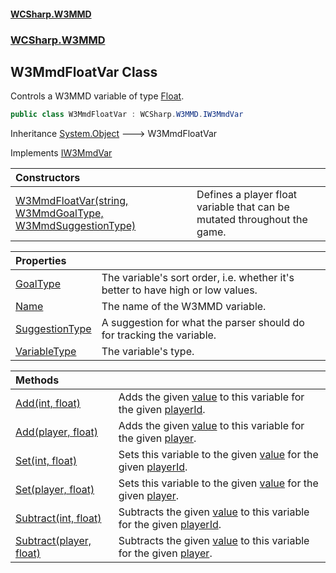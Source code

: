 #### [WCSharp\.W3MMD](README.md 'README')
### [WCSharp\.W3MMD](WCSharp.W3MMD.md 'WCSharp\.W3MMD')

## W3MmdFloatVar Class

Controls a W3MMD variable of type [Float](WCSharp.W3MMD.W3MmdVariableType.md#WCSharp.W3MMD.W3MmdVariableType.Float 'WCSharp\.W3MMD\.W3MmdVariableType\.Float')\.

```csharp
public class W3MmdFloatVar : WCSharp.W3MMD.IW3MmdVar
```

Inheritance [System\.Object](https://learn.microsoft.com/en-us/dotnet/api/system.object 'System\.Object') &#129106; W3MmdFloatVar

Implements [IW3MmdVar](WCSharp.W3MMD.IW3MmdVar.md 'WCSharp\.W3MMD\.IW3MmdVar')

| Constructors | |
| :--- | :--- |
| [W3MmdFloatVar\(string, W3MmdGoalType, W3MmdSuggestionType\)](WCSharp.W3MMD.W3MmdFloatVar.W3MmdFloatVar(string,WCSharp.W3MMD.W3MmdGoalType,WCSharp.W3MMD.W3MmdSuggestionType).md 'WCSharp\.W3MMD\.W3MmdFloatVar\.W3MmdFloatVar\(string, WCSharp\.W3MMD\.W3MmdGoalType, WCSharp\.W3MMD\.W3MmdSuggestionType\)') | Defines a player float variable that can be mutated throughout the game\. |

| Properties | |
| :--- | :--- |
| [GoalType](WCSharp.W3MMD.W3MmdFloatVar.GoalType.md 'WCSharp\.W3MMD\.W3MmdFloatVar\.GoalType') | The variable's sort order, i\.e\. whether it's better to have high or low values\. |
| [Name](WCSharp.W3MMD.W3MmdFloatVar.Name.md 'WCSharp\.W3MMD\.W3MmdFloatVar\.Name') | The name of the W3MMD variable\. |
| [SuggestionType](WCSharp.W3MMD.W3MmdFloatVar.SuggestionType.md 'WCSharp\.W3MMD\.W3MmdFloatVar\.SuggestionType') | A suggestion for what the parser should do for tracking the variable\. |
| [VariableType](WCSharp.W3MMD.W3MmdFloatVar.VariableType.md 'WCSharp\.W3MMD\.W3MmdFloatVar\.VariableType') | The variable's type\. |

| Methods | |
| :--- | :--- |
| [Add\(int, float\)](WCSharp.W3MMD.W3MmdFloatVar.Add.md#WCSharp.W3MMD.W3MmdFloatVar.Add(int,float) 'WCSharp\.W3MMD\.W3MmdFloatVar\.Add\(int, float\)') | Adds the given [value](WCSharp.W3MMD.W3MmdFloatVar.md#WCSharp.W3MMD.W3MmdFloatVar.Add(int,float).value 'WCSharp\.W3MMD\.W3MmdFloatVar\.Add\(int, float\)\.value') to this variable for the given [playerId](WCSharp.W3MMD.W3MmdFloatVar.md#WCSharp.W3MMD.W3MmdFloatVar.Add(int,float).playerId 'WCSharp\.W3MMD\.W3MmdFloatVar\.Add\(int, float\)\.playerId')\. |
| [Add\(player, float\)](WCSharp.W3MMD.W3MmdFloatVar.Add.md#WCSharp.W3MMD.W3MmdFloatVar.Add(WCSharp.Api.player,float) 'WCSharp\.W3MMD\.W3MmdFloatVar\.Add\(WCSharp\.Api\.player, float\)') | Adds the given [value](WCSharp.W3MMD.W3MmdFloatVar.md#WCSharp.W3MMD.W3MmdFloatVar.Add(WCSharp.Api.player,float).value 'WCSharp\.W3MMD\.W3MmdFloatVar\.Add\(WCSharp\.Api\.player, float\)\.value') to this variable for the given [player](WCSharp.W3MMD.W3MmdFloatVar.md#WCSharp.W3MMD.W3MmdFloatVar.Add(WCSharp.Api.player,float).player 'WCSharp\.W3MMD\.W3MmdFloatVar\.Add\(WCSharp\.Api\.player, float\)\.player')\. |
| [Set\(int, float\)](WCSharp.W3MMD.W3MmdFloatVar.Set.md#WCSharp.W3MMD.W3MmdFloatVar.Set(int,float) 'WCSharp\.W3MMD\.W3MmdFloatVar\.Set\(int, float\)') | Sets this variable to the given [value](WCSharp.W3MMD.W3MmdFloatVar.md#WCSharp.W3MMD.W3MmdFloatVar.Set(int,float).value 'WCSharp\.W3MMD\.W3MmdFloatVar\.Set\(int, float\)\.value') for the given [playerId](WCSharp.W3MMD.W3MmdFloatVar.md#WCSharp.W3MMD.W3MmdFloatVar.Set(int,float).playerId 'WCSharp\.W3MMD\.W3MmdFloatVar\.Set\(int, float\)\.playerId')\. |
| [Set\(player, float\)](WCSharp.W3MMD.W3MmdFloatVar.Set.md#WCSharp.W3MMD.W3MmdFloatVar.Set(WCSharp.Api.player,float) 'WCSharp\.W3MMD\.W3MmdFloatVar\.Set\(WCSharp\.Api\.player, float\)') | Sets this variable to the given [value](WCSharp.W3MMD.W3MmdFloatVar.md#WCSharp.W3MMD.W3MmdFloatVar.Set(WCSharp.Api.player,float).value 'WCSharp\.W3MMD\.W3MmdFloatVar\.Set\(WCSharp\.Api\.player, float\)\.value') for the given [player](WCSharp.W3MMD.W3MmdFloatVar.md#WCSharp.W3MMD.W3MmdFloatVar.Set(WCSharp.Api.player,float).player 'WCSharp\.W3MMD\.W3MmdFloatVar\.Set\(WCSharp\.Api\.player, float\)\.player')\. |
| [Subtract\(int, float\)](WCSharp.W3MMD.W3MmdFloatVar.Subtract.md#WCSharp.W3MMD.W3MmdFloatVar.Subtract(int,float) 'WCSharp\.W3MMD\.W3MmdFloatVar\.Subtract\(int, float\)') | Subtracts the given [value](WCSharp.W3MMD.W3MmdFloatVar.md#WCSharp.W3MMD.W3MmdFloatVar.Subtract(int,float).value 'WCSharp\.W3MMD\.W3MmdFloatVar\.Subtract\(int, float\)\.value') to this variable for the given [playerId](WCSharp.W3MMD.W3MmdFloatVar.md#WCSharp.W3MMD.W3MmdFloatVar.Subtract(int,float).playerId 'WCSharp\.W3MMD\.W3MmdFloatVar\.Subtract\(int, float\)\.playerId')\. |
| [Subtract\(player, float\)](WCSharp.W3MMD.W3MmdFloatVar.Subtract.md#WCSharp.W3MMD.W3MmdFloatVar.Subtract(WCSharp.Api.player,float) 'WCSharp\.W3MMD\.W3MmdFloatVar\.Subtract\(WCSharp\.Api\.player, float\)') | Subtracts the given [value](WCSharp.W3MMD.W3MmdFloatVar.md#WCSharp.W3MMD.W3MmdFloatVar.Subtract(WCSharp.Api.player,float).value 'WCSharp\.W3MMD\.W3MmdFloatVar\.Subtract\(WCSharp\.Api\.player, float\)\.value') to this variable for the given [player](WCSharp.W3MMD.W3MmdFloatVar.md#WCSharp.W3MMD.W3MmdFloatVar.Subtract(WCSharp.Api.player,float).player 'WCSharp\.W3MMD\.W3MmdFloatVar\.Subtract\(WCSharp\.Api\.player, float\)\.player')\. |

